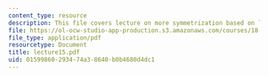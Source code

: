 ```yaml
---
content_type: resource
description: This file covers lecture on more symmetrization based on lemmas.
file: https://ol-ocw-studio-app-production.s3.amazonaws.com/courses/18-465-topics-in-statistics-statistical-learning-theory-spring-2007/01599860293474a38640b0b4680d4dc1_lecture15.pdf
file_type: application/pdf
resourcetype: Document
title: lecture15.pdf
uid: 01599860-2934-74a3-8640-b0b4680d4dc1
---
```

